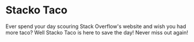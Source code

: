 # Stacko Taco

Ever spend your day scouring Stack Overflow's website and wish you had more taco? Well Stacko Taco is here to save the day! Never miss out again!
